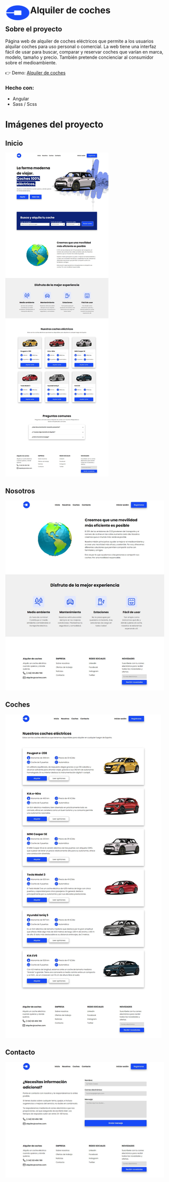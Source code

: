 <div>
  <img src="/src/assets/img/logo-alquiler-coches.png" align="left" width="79" height="50">
  <h1>Alquiler de coches</h1>
</div>

## Sobre el proyecto

Página web de alquiler de coches eléctricos que permite a los usuarios alquilar coches para uso personal o comercial. La web tiene una interfaz fácil de usar para buscar, comparar y reservar coches que varían en marca, modelo, tamaño y precio. También pretende concienciar al consumidor sobre el medioambiente.

👉 Demo: [Alquiler de coches](https://alquiler-coches.vercel.app/)

### Hecho con:
- Angular
- Sass / Scss

# Imágenes del proyecto

## Inicio

![Página principal](/src/assets/img/capturas-pantalla/home-ss.jpeg "Página principal")

## Nosotros

![Página principal](/src/assets/img/capturas-pantalla/nosotros-ss.jpeg "Página principal")

## Coches

![Página principal](/src/assets/img/capturas-pantalla/coches-ss.jpeg "Página principal")

## Contacto

![Página principal](/src/assets/img/capturas-pantalla/contacto-ss.jpeg "Página principal")
